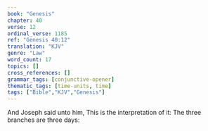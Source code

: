 ```yaml
---
book: "Genesis"
chapter: 40
verse: 12
ordinal_verse: 1185
ref: "Genesis 40:12"
translation: "KJV"
genre: "Law"
word_count: 17
topics: []
cross_references: []
grammar_tags: [conjunctive-opener]
thematic_tags: [time-units, time]
tags: ["Bible","KJV","Genesis"]
---
```

And Joseph said unto him, This is the interpretation of it: The three branches are three days:
